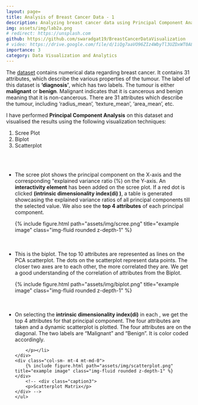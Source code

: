 ```yaml
---
layout: page=
title: Analysis of Breast Cancer Data - 1
description: Analyzing breast cancer data using Principal Component Analysis and Scatterplot Matrix
img: assets/img/lab2a.png
# redirect: https://unsplash.com
github: https://github.com/swaradgat19/BreastCancerDataVisualization
# video: https://drive.google.com/file/d/1iQg7aaVO96ZIz4WbyTl3UZDxWT0A84Le/view?usp=drive_link
importance: 3
category: Data Visualization and Analytics
---
```


The [dataset](https://www.kaggle.com/datasets/yasserh/breast-cancer-dataset) contains numerical data regarding breast cancer. It contains 31 attributes, which describe the various properties of the tumour. The label of this dataset is **‘diagnosis’**, which has two labels. The tumour is either **malignant** or **benign**. Malignant indicates that it is cancerous and benign meaning that it is non-cancerous. There are 31 attributes which describe the tumour, including ‘radius_mean’, ‘texture_mean’, ‘area_mean’, etc.

I have performed **Principal Component Analysis** on this dataset and visualised the results using the following visualization techniques: 

1. Scree Plot
2. Biplot
3. Scatterplot
<br>
<br>
<div class="row">
<ul>
    <div class="desc1">
        <li><p>
        The scree plot shows the principal component on the X-axis and the corresponding "explained variance ratio (%) on the Y-axis. An <strong>interactivity element</strong> has been added on the scree plot. If a red dot is clicked <strong>(intrinsic dimensionality index(di) )</strong>, a table is generated showcasing the explained variance ratios of all principal components till the selected value. We also see the <strong>top 4 attributes</strong> of each principal component. 
        </p></li>
    </div>
    <div class="col-sm- mt-4 mt-md-0">
        {% include figure.html path="assets/img/scree.png" title="example image" class="img-fluid rounded z-depth-1" %}
    </div>
    <br>
    <br>
    <div class="desc2">
    <li><p>
        This is the biplot. The top 10 attributes are represented as lines on the PCA scatterplot. The dots on the scatterplot represent data points. The closer two axes are to each other, the more correlated they are. We get a good understanding of the correlation of attributes from the Biplot. 
    </p></li>
    </div>
    <div class="col-sm- mt-4 mt-md-0">
        {% include figure.html path="assets/img/biplot.png" title="example image" class="img-fluid rounded z-depth-1" %}
    </div>
    <br>
    <br>
    <div class="desc3">
        <li><p>
            On selecting the <strong>intrinsic dimensionality index(di)</strong> in each , we get the top 4 attributes for that principal component. The four attributes are taken and a dynamic scatterplot is plotted. The four attributes are on the diagonal. The two labels are “Malignant” and “Benign”. It is color coded accordingly.

        </p></li>
    </div>
    <div class="col-sm- mt-4 mt-md-0">
        {% include figure.html path="assets/img/scatterplot.png" title="example image" class="img-fluid rounded z-depth-1" %}
    </div>
        <!-- <div class="caption3">
        <p>Scatterplot Matrix</p>
    </div> -->
    </ul>
</div>